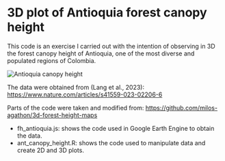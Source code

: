 # 3D plot of Antioquia forest canopy height
This code is an exercise I carried out with the intention of observing in 3D the forest canopy height of Antioquia, one of the most diverse and populated regions of Colombia. 

![Antioquia canopy height](images/ch_antioquia_3d.png)


The data were obtained from (Lang et al., 2023): https://www.nature.com/articles/s41559-023-02206-6

Parts of the code were taken and modified from: https://github.com/milos-agathon/3d-forest-height-maps

- fh_antioquia.js: shows the code used in Google Earth Engine to obtain the data. 
- ant_canopy_height.R: shows the code used to manipulate data and create 2D and 3D plots.
